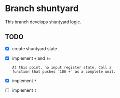 # Branch shuntyard

This branch develops shuntyard logic.

## TODO

- [X]   create shuntyard state

- [X]   implement `+` and `)=` 

        At this point, no input register state. Call a
        function that pushes `100 +` as a complete unit.

- [X]   implement `*`

- [ ]   implement `(`
